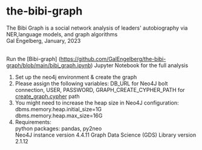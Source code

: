 # the-bibi-graph
The Bibi Graph is a social network analysis of leaders' autobiography via NER,language models, and graph algorithms <br>
Gal Engelberg, January, 2023 <br> <br>

Run the [Bibi-graph] (https://github.com/GalEngelberg/the-bibi-graph/blob/main/bibi_graph.ipynb) Jupyter Notebook for the full analysis
1. Set up the neo4j environment & create the graph
2. Please assign the following variables: DB_URL for Neo4J bolt connection, USER, PASSWORD, GRAPH_CREATE_CYPHER_PATH for [create_graph.cypher](https://github.com/GalEngelberg/the-bibi-graph/blob/main/create_graph.cypher) path <br>
3. You might need to increase the heap size in Neo4J configuration: <br>
dbms.memory.heap.initial_size=1G <br>
dbms.memory.heap.max_size=16G <br>
4. Requirements: <br>
python packages: pandas, py2neo <br>
Neo4J instance version 4.4.11 Graph Data Science (GDS) Library version 2.1.12
